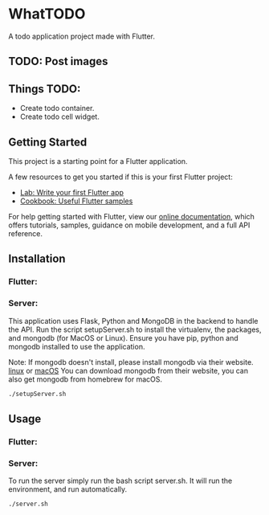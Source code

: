 # WhatTODO

A todo application project made with Flutter.

## TODO: Post images

## Things TODO:
* Create todo container.
* Create todo cell widget.

## Getting Started

This project is a starting point for a Flutter application.

A few resources to get you started if this is your first Flutter project:

- [Lab: Write your first Flutter app](https://flutter.io/docs/get-started/codelab)
- [Cookbook: Useful Flutter samples](https://flutter.io/docs/cookbook)

For help getting started with Flutter, view our 
[online documentation](https://flutter.io/docs), which offers tutorials, 
samples, guidance on mobile development, and a full API reference.

## Installation

### Flutter:

### Server:
This application uses Flask, Python and MongoDB in the backend to handle the API. Run the script setupServer.sh to install the virtualenv, the packages, and mongodb (for MacOS or Linux). Ensure you have pip, python and mongodb installed to use the application.

Note: If mongodb doesn't install, please install mongodb via their website. [linux](https://docs.mongodb.com/v3.4/tutorial/install-mongodb-on-ubuntu/) or [macOS](https://docs.mongodb.com/v3.4/tutorial/install-mongodb-on-os-x/
) You can download mongodb from their website, you can also get mongodb from homebrew for macOS. 
``` bash
./setupServer.sh
```

## Usage

### Flutter:

### Server:
To run the server simply run the bash script server.sh. It will run the environment, and run automatically.
```
./server.sh
```


